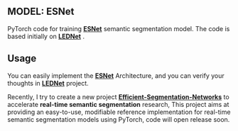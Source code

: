 ## MODEL: ESNet

PyTorch code for training [**ESNet**](https://github.com/xiaoyufenfei/ESNet) semantic segmentation model. The code is based initially on [**LEDNet**](https://github.com/xiaoyufenfei/LEDNet) .

## Usage

You can easily implement the [**ESNet**](https://arxiv.org/pdf/1906.09826.pdf) Architecture, and you can verify your thoughts in [**LEDNet**](https://arxiv.org/pdf/1905.02423.pdf) project.

Recently, I try to create a new project [**Efficient-Segmentation-Networks**](https://github.com/xiaoyufenfei/Efficient-Segmentation-Networks) to accelerate **real-time semantic segmentation** research, This project aims at providing an easy-to-use, modifiable reference implementation for real-time semantic segmentation models using PyTorch, code will open release soon.

